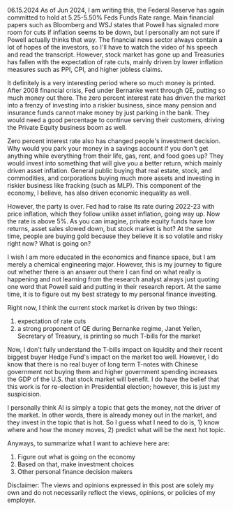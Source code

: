 06.15.2024
As of Jun 2024, I am writing this, the Federal Reserve has again committed to hold at 5.25-5.50% Feds Funds Rate range. Main financial papers such as Bloomberg and WSJ states that Powell has signaled more room for cuts if inflation seems to be down, but I personally am not sure if Powell actually thinks that way. The financial news sector always contain a lot of hopes of the investors, so I'll have to watch the video of his speech and read the transcript. However, stock market has gone up and Treasuries has fallen with the expectation of rate cuts, mainly driven by lower inflation measures such as PPI, CPI, and higher jobless claims. 

It definitely is a very interesting period where so much money is printed. After 2008 financial crisis, Fed under Bernanke went through QE, putting so much money out there. The zero percent interest rate has driven the market into a frenzy of investing into a riskier business, since many pension and insurance funds cannot make money by just parking in the bank. They would need a good percentage to continue serving their customers, driving the Private Equity business boom as well. 

Zero percent interest rate also has changed people's investment decision. Why would you park your money in a savings account if you don't get anything while everything from their life, gas, rent, and food goes up? They would invest into something that will give you a better return, which mainly driven asset inflation. General public buying that real estate, stock, and commodities, and corporations buying much more assets and investing in riskier business like fracking (such as MLP). This component of the economy, I believe, has also driven economic inequality as well.

However, the party is over. Fed had to raise its rate during 2022-23 with price inflation, which they follow unlike asset inflation, going way up. Now the rate is above 5%. As you can imagine, private equity funds have low returns, asset sales slowed down, but stock market is hot? At the same time, people are buying gold because they believe it is so volatile and risky right now? What is going on?

I wish I am more educated in the economics and finance space, but I am merely a chemical engineering major. However, this is my journey to figure out whether there is an answer out there I can find on what really is happening and not learning from the research analyst always just quoting one word that Powell said and putting in their research report. At the same time, it is to figure out my best strategy to my personal finance investing. 

Right now, I think the current stock market is driven by two things: 
1) expectation of rate cuts
2) a strong proponent of QE during Bernanke regime, Janet Yellen, Secretary of Treasury, is printing so much T-bills for the market

Now, I don't fully understand the T-bills impact on liquidity and their recent biggest buyer Hedge Fund's impact on the market too well. However, I do know that there is no real buyer of long term T-notes with Chinese government not buying them and higher government spending increases the GDP of the U.S. that stock market will benefit. I do have the belief that this work is for re-election in Presidential election; however, this is just my suspicision.

I personally think AI is simply a topic that gets the money, not the driver of the market. In other words, there is already money out in the market, and they invest in the topic that is hot. So I guess what I need to do is, 1) know where and how the money moves, 2) predict what will be the next hot topic.

Anyways, to summarize what I want to achieve here are:
1) Figure out what is going on the economy
2) Based on that, make investment choices
3) Other personal finance decision makers

Disclaimer: The views and opinions expressed in this post are solely my own and do not necessarily reflect the views, opinions, or policies of my employer. 
